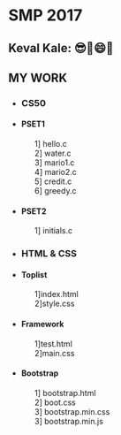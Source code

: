 # SMP 2017


##   Keval Kale: :sunglasses::raised_hands::smile::metal:



##  MY WORK



 -  ###  CS50
 
   - ####  PSET1
       <ul>
      1] hello.c<br>
      2] water.c<br>
      3] mario1.c<br>
      4] mario2.c<br>
      5] credit.c<br>
      6] greedy.c<br>
      </ul>
- ####  PSET2
     <ul>
      1] initials.c<br>
      </ul>
      
      
      
      
      
      
- ###   HTML & CSS

 - #### Toplist
      <ul>
      1]index.html<br>
      2]style.css<br>
      </ul>
 - #### Framework
      <ul>
      1]test.html<br>
      2]main.css<br>
      </ul>
 - #### Bootstrap
      <ul>
      1] bootstrap.html<br>
      2] boot.css<br>
      3] bootstrap.min.css<br>
      3] bootstrap.min.js<br>
      </ul>
